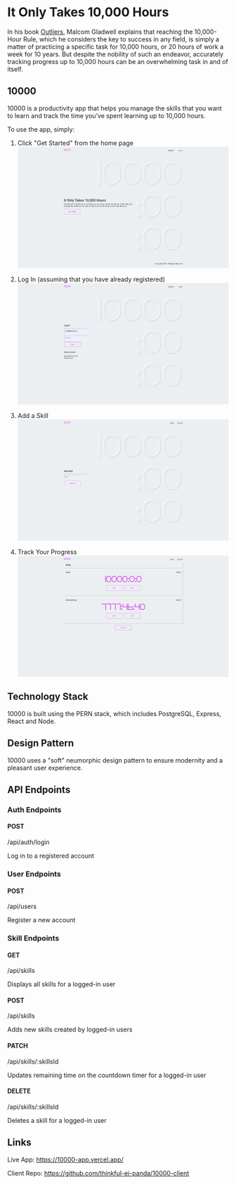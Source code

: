 # It Only Takes 10,000 Hours

In his book [Outliers](https://en.wikipedia.org/wiki/Outliers_(book)), Malcom Gladwell explains that reaching the 10,000-Hour Rule, which he considers the key to success in any field, is simply a matter of practicing a specific task for 10,000 hours, or 20 hours of work a week for 10 years. But despite the nobility of such an endeavor, accurately tracking progress up to 10,000 hours can be an overwhelming task in and of itself.

## 10000
10000 is a productivity app that helps you manage the skills that you want to learn and track the time you’ve spent learning up to 10,000 hours.

To use the app, simply:

1. Click "Get Started" from the home page
![Home Page](./screenshots/10000-home.png "Home Page")

2. Log In (assuming that you have already registered)
![Login Page](./screenshots/10000-login.png "Login")

3. Add a Skill
![Add Skill Page](./screenshots/10000-addskill.png "Add Skill")

4. Track Your Progress
![Skills Page](./screenshots/10000-skills.png "Skills")

## Technology Stack
10000 is built using the PERN stack, which includes PostgreSQL, Express, React and Node.

## Design Pattern
10000 uses a "soft" neumorphic design pattern to ensure modernity and a pleasant user experience.

## API Endpoints
### Auth Endpoints
#### POST
/api/auth/login

Log in to a registered account

### User Endpoints
#### POST
/api/users

Register a new account

### Skill Endpoints
#### GET
/api/skills

Displays all skills for a logged-in user

#### POST
/api/skills

Adds new skills created by logged-in users

#### PATCH
/api/skills/:skillsId

Updates remaining time on the countdown timer for a logged-in user

#### DELETE
/api/skills/:skillsId

Deletes a skill for a logged-in user

## Links
Live App: https://10000-app.vercel.app/

Client Repo: https://github.com/thinkful-ei-panda/10000-client